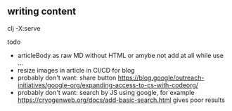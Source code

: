 ## writing content

clj -X:serve

todo

- articleBody as raw MD without HTML or amybe not add at all while use <article>...</article>
- resize images in article in CI/CD for blog
- probably don't want: share button https://blog.google/outreach-initiatives/google-org/expanding-access-to-cs-with-codeorg/
- probably don't want: search by JS using google, for example https://cryogenweb.org/docs/add-basic-search.html gives poor results